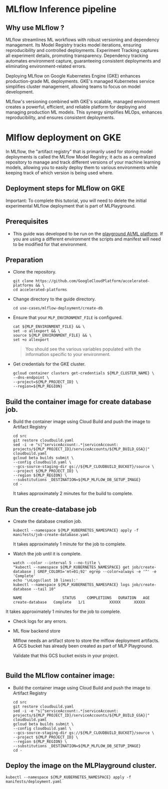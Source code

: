 # MLflow Inference pipeline

## Why use MLflow ?

MLflow streamlines ML workflows with robust versioning and dependency
management. Its Model Registry tracks model iterations, ensuring reproducibility
and controlled deployments. Experiment Tracking captures all experiment details,
promoting transparency. Dependency tracking automates environment capture,
guaranteeing consistent deployments and eliminating environment-related errors.

Deploying MLflow on Google Kubernetes Engine (GKE) enhances production-grade ML
deployments. GKE's managed Kubernetes service simplifies cluster management,
allowing teams to focus on model development.

MLflow's versioning combined with GKE's scalable, managed
environment creates a powerful, efficient, and reliable platform for deploying
and managing production ML models. This synergy simplifies MLOps, enhances
reproducibility, and ensures consistent deployments.

# Mlflow deployment on GKE

In MLflow, the "artifact registry" that is primarily used for storing model
deployments is called the MLflow Model Registry; it acts as a centralized
repository to manage and track different versions of your machine learning
models, allowing you to easily deploy them to various environments while keeping
track of which version is being used where.

## Deployment steps for MLflow on GKE

Important: To complete this tutorial, you will need to delete the initial
experimental MLflow deployment that is part of MLPlayground.

## Prerequisites

- This guide was developed to be run on the
  [playground AI/ML platform](/platforms/gke-aiml/playground/README.md). If you
  are using a different environment the scripts and manifest will need to be
  modified for that environment.

## Preparation

- Clone the repository.

  ```shell
  git clone https://github.com/GoogleCloudPlatform/accelerated-platforms && \
  cd accelerated-platforms
  ```

- Change directory to the guide directory.

  ```shell
  cd use-cases/mlflow-deployment/create-db
  ```

- Ensure that your `MLP_ENVIRONMENT_FILE` is configured.

  ```shell
  cat ${MLP_ENVIRONMENT_FILE} && \
  set -o allexport && \
  source ${MLP_ENVIRONMENT_FILE} && \
  set +o allexport
  ```

  > You should see the various variables populated with the information specific
  > to your environment.

- Get credentials for the GKE cluster.

  ```shell
  gcloud container clusters get-credentials ${MLP_CLUSTER_NAME} \
  --dns-endpoint \
  --project=${MLP_PROJECT_ID} \
  --region=${MLP_REGION}
  ```

## Build the container image for create database job.

- Build the container image using Cloud Build and push the image to Artifact
  Registry

  ```shell
  cd src
  git restore cloudbuild.yaml
  sed -i -e "s|^serviceAccount:.*|serviceAccount: projects/${MLP_PROJECT_ID}/serviceAccounts/${MLP_BUILD_GSA}|" cloudbuild.yaml
  gcloud beta builds submit \
  --config cloudbuild.yaml \
  --gcs-source-staging-dir gs://${MLP_CLOUDBUILD_BUCKET}/source \
  --project ${MLP_PROJECT_ID} \
  --region ${MLP_REGION} \
  --substitutions _DESTINATION=${MLP_MLFLOW_DB_SETUP_IMAGE}
  cd -
  ```

  It takes approximately 2 minutes for the build to complete.

## Run the create-database job

- Create the database creation job.

  ```shell
  kubectl --namespace ${MLP_KUBERNETES_NAMESPACE} apply -f manifests/job-create-database.yaml
  ```

  It takes approximately 1 minute for the job to complete.

- Watch the job until it is complete.

  ```shell
  watch --color --interval 5 --no-title \
  "kubectl --namespace ${MLP_KUBERNETES_NAMESPACE} get job/create-database | GREP_COLORS='mt=01;92' egrep --color=always -e '^' -e 'Complete'
  echo '\nLogs(last 10 lines):'
  kubectl --namespace ${MLP_KUBERNETES_NAMESPACE} logs job/create-database --tail 10"
  ```

  ```
  NAME                  STATUS     COMPLETIONS   DURATION   AGE
  create-database   Complete   1/1           XXXXX      XXXXX
  ```
 It takes approximately 1 minutes for the job to complete.

- Check logs for any errors.


- ML flow backend store

   Mlflow needs an artifact store to store the mlflow deployment artifacts. A
   GCS bucket has already been created as part of MLP Playground.

   Validate that this GCS bucket exists in your project.

   ```sh

   ```

## Build the MLflow container image:

- Build the container image using Cloud Build and push the image to Artifact
  Registry

  ```shell
  cd src
  git restore cloudbuild.yaml
  sed -i -e "s|^serviceAccount:.*|serviceAccount: projects/${MLP_PROJECT_ID}/serviceAccounts/${MLP_BUILD_GSA}|" cloudbuild.yaml
  gcloud beta builds submit \
  --config cloudbuild.yaml \
  --gcs-source-staging-dir gs://${MLP_CLOUDBUILD_BUCKET}/source \
  --project ${MLP_PROJECT_ID} \
  --region ${MLP_REGION} \
  --substitutions _DESTINATION=${MLP_MLFLOW_DB_SETUP_IMAGE}
  cd -
  ```

## Deploy the image on the MLPlayground cluster.

  ```shell
  kubectl --namespace ${MLP_KUBERNETES_NAMESPACE} apply -f manifests/deployment.yaml
  ```